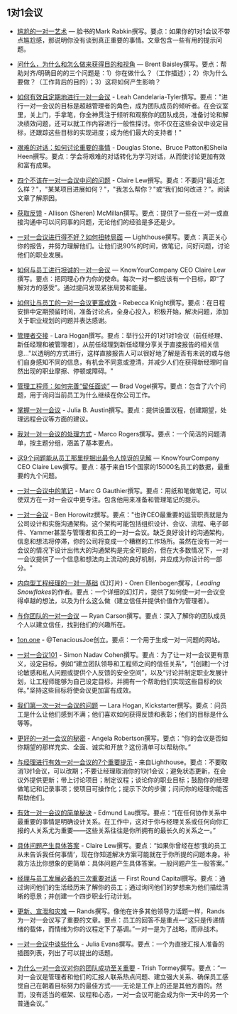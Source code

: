 ## 1对1会议

- [尴尬的一对一艺术](https://medium.com/@mrabkin/the-art-of-the-awkward-1-1-f4e1dcbd1c5c) — 脸书的Mark Rabkin撰写。要点：如果你的1对1会议不带点尴尬感，那说明你没有谈到真正重要的事情。文章包含一些有用的提示问题。

- [问什么，为什么和怎么做来获得目的和视角](https://hackernoon.com/purpose-and-perspective-through-what-why-and-how-e158bf63e764) — Brent Baisley撰写。要点：帮助对齐/明确目的的三个问题是：1）你在做什么？（工作描述）；2）你为什么要做？（工作背后的目的）；3）这将如何产生影响？

- [如何有效且定期地进行一对一会议](https://moz.com/blog/conducting-effective-and-regular-oneonones) - Leah Candelaria-Tyler撰写。要点："进行一对一会议的目标是超越管理者的角色，成为团队成员的倾听者。在会议室里，关上门，手拿笔，你全神贯注于倾听和观察你的团队成员，准备讨论和解决绩效问题，还可以就工作内容进行一般性探讨。你不仅在这些会议中设定目标，还跟踪这些目标的实现进度；成为他们最大的支持者！"

- [艰难的对话：如何讨论重要的事情](https://www.amazon.com/Difficult-Conversations-Discuss-What-Matters/dp/0143118447) - Douglas Stone、Bruce Patton和Sheila Heen撰写。要点：学会将艰难的对话转化为学习对话，从而使讨论更加有效和富有成果。

- [四个不该在一对一会议中问的问题](https://m.signalvnoise.com/the-4-questions-you-should-stop-asking-during-your-one-on-one-meetings-ed7431da11aa) - Claire Lew撰写。要点：不要问"最近怎么样？"，"某某项目进展如何？"，"我怎么帮你？"或“我们如何改进？”。阅读文章了解原因。

- [获取反馈](http://daydreamsinruby.com/getting-feedback/) - Allison (Sheren) McMillan撰写。要点：提供了一些在一对一或直接沟通中可以问同事的问题，无论他们的经验是多还是少。

- [一对一会议进行得不好？如何扭转局面](https://getlighthouse.com/blog/one-to-one-meeting) — Lighthouse撰写。要点：真正关心你的报告，并努力理解他们。让他们说90%的时间，做笔记，问好问题，讨论他们的职业发展。

- [如何与员工进行坦诚的一对一会议](https://m.signalvnoise.com/how-to-have-an-honest-one-on-one-with-an-employee-24bbddeb0f47) — KnowYourCompany CEO Claire Lew撰写。要点：把同理心作为你的使命。每次一对一都应该有一个目标，即“了解对方的感受”。通过提问发现紧张局势和能量。

- [如何让与员工的一对一会议更富成效](https://hbr.org/2016/08/how-to-make-your-one-on-ones-with-employees-more-productive) - Rebecca Knight撰写。要点：在日程安排中定期预留时间，准备讨论点，全身心投入，积极开始，解决问题，添加关于职业规划的问题并表达感谢。

- [管理者交接](http://larahogan.me/blog/manager-handoffs/) - Lara Hogan撰写。要点：举行公开的1对1对1会议（前任经理、新任经理和被管理者），从前任经理到新任经理分享关于直接报告的相关信息..."以透明的方式进行，这样直接报告人可以很好地了解是否有未说的或与他们自身感知不同的信息，有机会不同意或澄清，并减少人们在获得新经理时自然出现的职业摩擦、停顿或障碍。"

- [管理工程师：如何完善“留任面谈”](https://web.archive.org/web/20171022221656/https://medium.com/@bradvogel/how-to-perfect-the-stay-interview-8fa1ebbda907) — Brad Vogel撰写。要点：包含了六个问题，用于询问当前员工为什么继续在你公司工作。

- [掌握一对一会议](http://hbswk.hbs.edu/item/master-the-one-on-one-meeting) - Julia B. Austin撰写。要点：提供设置议程，创建期望，处理远程会议等方面的建议。

- [我对一对一会议的处理方式](https://marcorogers.com/blog/my-approach-to-1-on-1s) - Marco Rogers撰写。要点：一个简洁的问题清单，按主题分组，涵盖了基本要点。

- [这9个问题能从员工那里挖掘出最令人惊讶的见解](https://m.signalvnoise.com/the-9-questions-that-uncover-the-most-surprising-insights-from-employees-b7bc0d20ede8) — KnowYourCompany CEO Claire Lew撰写。要点：基于来自15个国家的15000名员工的数据，最重要的九个问题。

- [一对一会议中的笔记](http://marcgg.com/blog/2017/10/09/paper-note-taking-meetings/) - Marc G Gauthier撰写。要点：用纸和笔做笔记，可以使双方在一对一会议中更专注。包含他用来准备和管理笔记的提示。

- [一对一会议](https://a16z.com/2012/08/30/one-on-one/) - Ben Horowitz撰写。要点："也许CEO最重要的运营职责就是为公司设计和实施沟通架构。这个架构可能包括组织设计、会议、流程、电子邮件、Yammer甚至与管理者和员工的一对一会议。缺乏良好设计的沟通架构，信息和想法将停滞，你的公司将变成一个糟糕的工作场所。虽然在没有一对一会议的情况下设计出伟大的沟通架构是完全可能的，但在大多数情况下，一对一会议提供了一个信息和想法向上流动的良好机制，并应成为你设计的一部分。"

- [内向型工程经理的一对一基础](https://speakerdeck.com/orenellenbogen/1-1-basics-for-the-introvert-engineering-manager) (幻灯片) - Oren Ellenbogen撰写，*Leading Snowflakes*的作者。要点：一个详细的幻灯片，提供了如何使一对一会议变得卓越的想法，以及为什么这么做（建立信任并提供价值作为管理者）。

- [与你团队的一对一会议](http://www.ryancarson.com/) — Ryan Carson撰写。要点：深入了解你的团队成员个人以建立信任，找到他们的兴趣所在。

- [1on.one](http://1on.one/) - @TenaciousJoe创立。要点：一个用于生成一对一问题的网站。

- [一对一会议101](https://engineering.atspotify.com/a-101-on-11s/) - Simon Nadav Cohen撰写。要点：为了让一对一会议更有意义，设定目标，例如“建立团队领导和工程师之间的信任关系”，“[创建]一个讨论敏感和私人问题或提供个人反馈的安全空间”，以及“讨论并制定职业发展计划，让工程师能够为自己设定目标，并拥有一个帮助他们实现这些目标的伙伴。”坚持这些目标将使会议更加富有成效。

- [我们第一次一对一会议的问题](http://larahogan.me/blog/first-one-on-one-questions/) — Lara Hogan, Kickstarter撰写。要点：问员工是什么让他们感到不满；他们喜欢如何获得反馈和表彰；他们的目标是什么等等。

- [更好的一对一会议的秘密](https://opensource.com/open-organization/18/5/open-one-on-one-meetings-guide) - Angela Robertson撰写。要点：“你的会议是否如你期望的那样充实、全面、诚实和开放？这份清单可以帮助你。” 

- [与经理进行有效一对一会议的7个重要提示](https://getlighthouse.com/blog/effective-1-on-1-meetings) - 来自Lighthouse。要点：不要取消1对1会议，可以改期；不要让经理取消你的1对1会议；避免状态更新，在会议外提供更新；带上讨论项目；制定议程；谈论你的职业目标；鼓励你的经理做笔记和记录事项；使项目可操作化；提示下次的步骤；问问你的经理你能否帮助他们。

- [有效一对一会议的简单秘诀](http://www.effectiveengineer.com/blog/secret-to-effective-one-on-ones) - Edmund Lau撰写。要点：“[在任何协作关系中最重要的事情是明确设计关系。在工作中，这对于你与经理关系或任何向你汇报的人关系尤为重要——这些关系往往是你所拥有的最长久的关系之一。”

- [具体问题产生具体答案](https://m.signalvnoise.com/specific-questions-yield-specific-answers-df790a63a90c) - Claire Lew撰写。要点：“如果你曾经在想‘我的员工从未告诉我任何事情’，现在你知道解决方案可能就在于你所提的问题本身。补救方法比你想象的更简单：具体问题产生具体答案。一般问题产生一般答案。”

- [经理与员工发展必备的三次重要对话](http://firstround.com/review/three-powerful-conversations-managers-must-have-to-develop-their-people/) — First Round Capital撰写。要点：通过询问他们的生活经历来了解你的员工；通过询问他们的梦想来为他们描绘清晰的愿景；并创建一个四步职业行动计划。

- [更新、宣泄和灾难](http://randsinrepose.com/archives/the-update-the-vent-and-the-disaster/) — Rands撰写。像他在许多其他领导力话题一样，Rands为一对一会议写了重要的文章。要点：员工的回答不是重点—“这只是传递情绪的载体，而情绪为你的议程定下了基调。”一对一是为了战略，而非战术。

- [一对一会议中谈些什么](https://wizardzines.com/comics/1-1s/) - Julia Evans撰写。要点：一个为直接汇报人准备的插图列表，列出了可以提出的话题。

- [为什么一对一会议对你的团队成功至关重要](https://blog.asana.com/2015/05/workstyle-what-is-a-1-1/) - Trish Tormey撰写。要点：“一对一会议是管理者和他们的汇报人联系热点问题、建立强大关系、确保员工感觉自己在朝着目标努力的最佳方式——无论是工作上的还是其他方面的。然而，没有适当的框架、议程和心态，一对一会议可能会成为你一天中的另一个普通会议。”
